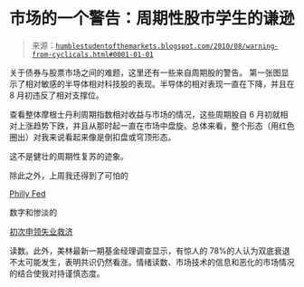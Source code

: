 <!--yml

分类：未分类

日期：2024 年 05 月 18 日 04:42:31

-->

# 市场的一个警告：周期性股市学生的谦逊

> 来源：[`humblestudentofthemarkets.blogspot.com/2010/08/warning-from-cyclicals.html#0001-01-01`](https://humblestudentofthemarkets.blogspot.com/2010/08/warning-from-cyclicals.html#0001-01-01)

关于债券与股票市场之间的难题，这里还有一些来自周期股的警告。 第一张图显示了相对敏感的半导体相对科技股的表现。半导体的相对表现一直在下降，并且在 8 月初违反了相对支撑位。

查看整体摩根士丹利周期指数相对收益与市场的情况，这些周期股自 6 月初就相对上涨趋势下跌，并且从那时起一直在市场中盘旋。总体来看，整个形态（用红色圈出）对我来说看起来像是倒扣盘或穹顶形态。

这不是健壮的周期性复苏的迹象。

除此之外，上周我还得到了可怕的

[Philly Fed](http://www.calculatedriskblog.com/2010/08/philly-fed-index-shows-contraction-in.html)

数字和惨淡的

[初次申领失业救济](http://www.economist.com/blogs/freeexchange/2010/08/labour_markets_4)

读数。此外，美林最新一期基金经理调查显示，有惊人的 78%的人认为双底衰退不太可能发生，表明共识仍然看涨。情绪读数、市场技术的信息和恶化的市场情况的结合使我对持谨慎态度。
